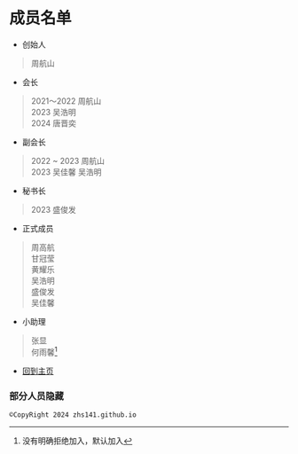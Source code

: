 # 成员名单
- 创始人  
 >周航山  
- 会长  
 >2021～2022 周航山  
 >2023 吴浩明  
 >2024 唐晋奕  
- 副会长  
 >2022 ~ 2023 周航山  
 >2023 吴佳馨 吴浩明  
- 秘书长  
 >2023 盛俊发  
- 正式成员  
 >周高航  
 >甘冠莹  
 >黄耀乐  
 >吴浩明  
 >盛俊发  
 >吴佳馨  
- 小助理  
 >张显  
 >何雨馨[^1]  
   
- [回到主页](https://zhs141.github.io/dsla)
### 部分人员隐藏  
[^1]: 没有明确拒绝加入，默认加入  

```
©CopyRight 2024 zhs141.github.io
```